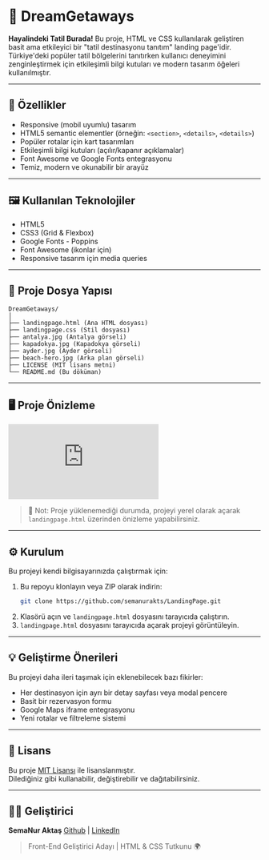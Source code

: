 # 🌴 DreamGetaways 

**Hayalindeki Tatil Burada!**
Bu proje, HTML ve CSS kullanılarak geliştiren basit ama etkileyici bir "tatil destinasyonu tanıtım" landing page'idir. Türkiye'deki popüler tatil bölgelerini tanıtırken kullanıcı deneyimini zenginleştirmek için etkileşimli bilgi kutuları ve modern tasarım öğeleri kullanılmıştır.

---

## 🌟 Özellikler

- Responsive (mobil uyumlu) tasarım
- HTML5 semantic elementler (örneğin: `<section>`, `<details>`, `<details>`)
- Popüler rotalar için kart tasarımları
- Etkileşimli bilgi kutuları (açılır/kapanır açıklamalar)
- Font Awesome ve Google Fonts entegrasyonu 
- Temiz, modern ve okunabilir bir arayüz

---

## 🖼️ Kullanılan Teknolojiler

- HTML5
- CSS3 (Grid & Flexbox)
- Google Fonts - Poppins
- Font Awesome (ikonlar için)
- Responsive tasarım için media queries

---

## 📁 Proje Dosya Yapısı

```
DreamGetaways/
│
├── landingpage.html (Ana HTML dosyası)            
├── landingpage.css (Stil dosyası)       
├── antalya.jpg (Antalya görseli)
├── kapadokya.jpg (Kapadokya görseli)
├── ayder.jpg (Ayder görseli)
├── beach-hero.jpg (Arka plan görseli)
├── LICENSE (MIT lisans metni)
└── README.md (Bu döküman)
```

---

## 🖥️ Proje Önizleme

![Önizleme](https://semanurakts.github.io/LandingPage/landingpage.html)

> 📝 Not: Proje yüklenemediği durumda, projeyi yerel olarak açarak `landingpage.html` üzerinden önizleme yapabilirsiniz.

---

## ⚙️ Kurulum

Bu projeyi kendi bilgisayarınızda çalıştırmak için:

1. Bu repoyu klonlayın veya ZIP olarak indirin:
   ```bash
   git clone https://github.com/semanurakts/LandingPage.git
2. Klasörü açın ve `landingpage.html` dosyasını tarayıcıda çalıştırın.
3. `landingpage.html` dosyasını tarayıcıda açarak projeyi görüntüleyin.

---

## 💡 Geliştirme Önerileri

Bu projeyi daha ileri taşımak için eklenebilecek bazı fikirler:

- Her destinasyon için ayrı bir detay sayfası veya modal pencere
- Basit bir rezervasyon formu
- Google Maps iframe entegrasyonu
- Yeni rotalar ve filtreleme sistemi

---

## 📄 Lisans

Bu proje [MIT Lisansı](LICENSE) ile lisanslanmıştır.  
Dilediğiniz gibi kullanabilir, değiştirebilir ve dağıtabilirsiniz.

---

## 👩‍💻 Geliştirici

**SemaNur Aktaş** 
[Github](https://github.com/semanurakts) | [LinkedIn](https://www.linkedin.com/in/semanuraktas/)

> Front-End Geliştirici Adayı | HTML & CSS Tutkunu 🌍  

